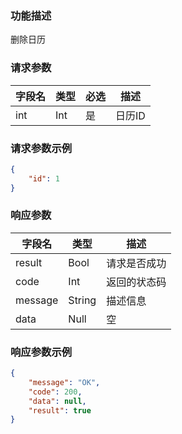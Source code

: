 ### 功能描述

删除日历


### 请求参数

| 字段名 | 类型 | 必选 | 描述   |
| ------ | ---- | ---- | ------ |
| int    | Int  | 是   | 日历ID |

### 请求参数示例

```json
{
    "id": 1
}
```

### 响应参数

| 字段名  | 类型   | 描述         |
| ------- | ------ | ------------ |
| result  | Bool   | 请求是否成功 |
| code    | Int    | 返回的状态码 |
| message | String | 描述信息     |
| data    | Null   | 空           |

### 响应参数示例

```json
{
    "message": "OK",
    "code": 200,
    "data": null,
    "result": true
}
```